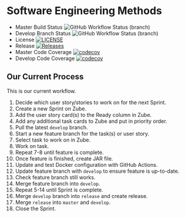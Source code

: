 # Software Engineering Methods
- Master Build Status ![GitHub Workflow Status (branch)](https://img.shields.io/github/actions/workflow/status/mtmjnb/sem/main.yml?branch=master)
- Develop Branch Status ![GitHub Workflow Status (branch)](https://img.shields.io/github/actions/workflow/status/mtmjnb/sem/main.yml?branch=develop)
- License [![LICENSE](https://img.shields.io/github/license/mtmjnb/sem.svg?style=flat-square)](https://github.com/mtmjnb/sem/blob/master/LICENSE)
- Release [![Releases](https://img.shields.io/github/release/mtmjnb/sem/all.svg?style=flat-square)](https://github.com/mtmjnb/sem/releases)
- Master Code Coverage [![codecov](https://codecov.io/gh/mtmjnb/sem/branch/master/graph/badge.svg?token=NZKYFJZ7N6)](https://codecov.io/gh/mtmjnb/sem)
- Develop Code Coverage [![codecov](https://codecov.io/gh/mtmjnb/sem/branch/develop/graph/badge.svg?token=NZKYFJZ7N6)](https://codecov.io/gh/mtmjnb/sem)

## Our Current Process
This is our current workflow.
1. Decide which user story/stories to work on for the next Sprint.
2. Create a new Sprint on Zube.
3. Add the user story card(s) to the Ready column in Zube.
4. Add any additional task cards to Zube and put in priority order.
5. Pull the latest `develop` branch.
6. Start a new feature branch for the task(s) or user story.
7. Select task to work on in Zube.
8. Work on task.
9. Repeat 7-8 until feature is complete.
10. Once feature is finished, create JAR file.
11. Update and test Docker configuration with GitHub Actions.
12. Update feature branch with `develop` to ensure feature is up-to-date.
13. Check feature branch still works.
14. Merge feature branch into `develop`.
15. Repeat 5-14 until Sprint is complete.
16. Merge `develop` branch into `release` and create release.
17. Merge `release` into `master` and `develop`.
18. Close the Sprint.